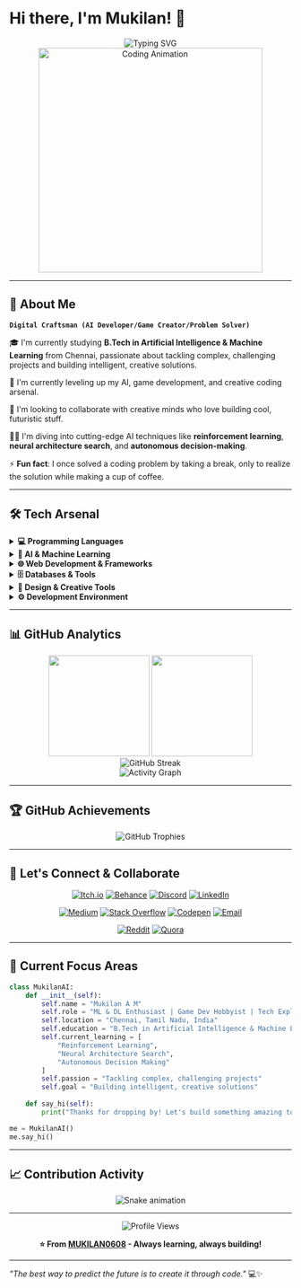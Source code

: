 # Hi there, I'm Mukilan! 👋

<div align="center">
    <img src="https://readme-typing-svg.herokuapp.com?font=Fira+Code&weight=600&size=28&duration=3000&pause=1000&color=00D9FF&center=true&vCenter=true&width=600&lines=ML+%26+DL+Enthusiast;Game+Dev+Hobbyist;Tech+Explorer;AI+Innovation+Builder" alt="Typing SVG" />
</div>

<div align="center">
    <img src="https://media.giphy.com/media/qgQUggAC3Pfv687qPC/giphy.gif" width="400" alt="Coding Animation"/>
</div>

---

## 🚀 **About Me**

**`Digital Craftsman (AI Developer/Game Creator/Problem Solver)`**

🎓 I'm currently studying **B.Tech in Artificial Intelligence & Machine Learning** from Chennai, passionate about tackling complex, challenging projects and building intelligent, creative solutions.

🚀 I'm currently leveling up my AI, game development, and creative coding arsenal.

🤝 I'm looking to collaborate with creative minds who love building cool, futuristic stuff.

🧑‍💻 I'm diving into cutting-edge AI techniques like **reinforcement learning**, **neural architecture search**, and **autonomous decision-making**.

⚡ **Fun fact**: I once solved a coding problem by taking a break, only to realize the solution while making a cup of coffee.

---

## 🛠️ **Tech Arsenal**

<details>
<summary><strong>💻 Programming Languages</strong></summary>
<br>

![C](https://img.shields.io/badge/c-%2300599C.svg?style=for-the-badge&logo=c&logoColor=white)
![C++](https://img.shields.io/badge/c++-%2300599C.svg?style=for-the-badge&logo=c%2B%2B&logoColor=white)
![Java](https://img.shields.io/badge/java-%23ED8B00.svg?style=for-the-badge&logo=openjdk&logoColor=white)
![Python](https://img.shields.io/badge/python-3670A0?style=for-the-badge&logo=python&logoColor=ffdd54)
![JavaScript](https://img.shields.io/badge/javascript-%23323330.svg?style=for-the-badge&logo=javascript&logoColor=%23F7DF1E)
![TypeScript](https://img.shields.io/badge/typescript-%23007ACC.svg?style=for-the-badge&logo=typescript&logoColor=white)
![HTML5](https://img.shields.io/badge/html5-%23E34F26.svg?style=for-the-badge&logo=html5&logoColor=white)
![Bash Script](https://img.shields.io/badge/bash_script-%23121011.svg?style=for-the-badge&logo=gnu-bash&logoColor=white)

</details>

<details>
<summary><strong>🧠 AI & Machine Learning</strong></summary>
<br>

![TensorFlow](https://img.shields.io/badge/TensorFlow-%23FF6F00.svg?style=for-the-badge&logo=TensorFlow&logoColor=white)
![PyTorch](https://img.shields.io/badge/PyTorch-%23EE4C2C.svg?style=for-the-badge&logo=PyTorch&logoColor=white)
![Keras](https://img.shields.io/badge/Keras-%23D00000.svg?style=for-the-badge&logo=Keras&logoColor=white)
![scikit-learn](https://img.shields.io/badge/scikit--learn-%23F7931E.svg?style=for-the-badge&logo=scikit-learn&logoColor=white)
![OpenCV](https://img.shields.io/badge/opencv-%23white.svg?style=for-the-badge&logo=opencv&logoColor=white)
![NumPy](https://img.shields.io/badge/numpy-%23013243.svg?style=for-the-badge&logo=numpy&logoColor=white)
![Pandas](https://img.shields.io/badge/pandas-%23150458.svg?style=for-the-badge&logo=pandas&logoColor=white)
![Matplotlib](https://img.shields.io/badge/Matplotlib-%23ffffff.svg?style=for-the-badge&logo=Matplotlib&logoColor=black)
![Scipy](https://img.shields.io/badge/SciPy-%230C55A5.svg?style=for-the-badge&logo=scipy&logoColor=%white)

</details>

<details>
<summary><strong>🌐 Web Development & Frameworks</strong></summary>
<br>

![Bootstrap](https://img.shields.io/badge/bootstrap-%238511FA.svg?style=for-the-badge&logo=bootstrap&logoColor=white)
![Django](https://img.shields.io/badge/django-%23092E20.svg?style=for-the-badge&logo=django&logoColor=white)
![Flask](https://img.shields.io/badge/flask-%23000.svg?style=for-the-badge&logo=flask&logoColor=white)
![NodeJS](https://img.shields.io/badge/node.js-6DA55F?style=for-the-badge&logo=node.js&logoColor=white)
![Next JS](https://img.shields.io/badge/Next-black?style=for-the-badge&logo=next.js&logoColor=white)
![TailwindCSS](https://img.shields.io/badge/tailwindcss-%2338B2AC.svg?style=for-the-badge&logo=tailwind-css&logoColor=white)
![Three js](https://img.shields.io/badge/threejs-black?style=for-the-badge&logo=three.js&logoColor=white)
![Chart.js](https://img.shields.io/badge/chart.js-F5788D.svg?style=for-the-badge&logo=chart.js&logoColor=white)
![Context-API](https://img.shields.io/badge/Context--Api-000000?style=for-the-badge&logo=react)
![JWT](https://img.shields.io/badge/JWT-black?style=for-the-badge&logo=JSON%20web%20tokens)
![Vite](https://img.shields.io/badge/vite-%23646CFF.svg?style=for-the-badge&logo=vite&logoColor=white)

</details>

<details>
<summary><strong>🗄️ Databases & Tools</strong></summary>
<br>

![MySQL](https://img.shields.io/badge/mysql-4479A1.svg?style=for-the-badge&logo=mysql&logoColor=white)
![MongoDB](https://img.shields.io/badge/MongoDB-%234ea94b.svg?style=for-the-badge&logo=mongodb&logoColor=white)
![SQLite](https://img.shields.io/badge/sqlite-%2307405e.svg?style=for-the-badge&logo=sqlite&logoColor=white)
![Oracle](https://img.shields.io/badge/Oracle-F80000?style=for-the-badge&logo=oracle&logoColor=white)
![Postman](https://img.shields.io/badge/Postman-FF6C37?style=for-the-badge&logo=postman&logoColor=white)
![GitHub](https://img.shields.io/badge/github-%23121011.svg?style=for-the-badge&logo=github&logoColor=white)

</details>

<details>
<summary><strong>🎨 Design & Creative Tools</strong></summary>
<br>

![Adobe Photoshop](https://img.shields.io/badge/adobe%20photoshop-%2331A8FF.svg?style=for-the-badge&logo=adobe%20photoshop&logoColor=white)
![Figma](https://img.shields.io/badge/figma-%23F24E1E.svg?style=for-the-badge&logo=figma&logoColor=white)
![Canva](https://img.shields.io/badge/Canva-%2300C4CC.svg?style=for-the-badge&logo=Canva&logoColor=white)

</details>

<details>
<summary><strong>⚙️ Development Environment</strong></summary>
<br>

![Anaconda](https://img.shields.io/badge/Anaconda-%2344A833.svg?style=for-the-badge&logo=anaconda&logoColor=white)
![Windows Terminal](https://img.shields.io/badge/Windows%20Terminal-%234D4D4D.svg?style=for-the-badge&logo=windows-terminal&logoColor=white)
![Netlify](https://img.shields.io/badge/netlify-%23000000.svg?style=for-the-badge&logo=netlify&logoColor=#00C7B7)

</details>

---

## 📊 **GitHub Analytics**

<div align="center">
  <img height="180em" src="https://github-readme-stats.vercel.app/api?username=MUKILAN0608&show_icons=true&theme=tokyonight&include_all_commits=true&count_private=true"/>
  <img height="180em" src="https://github-readme-stats.vercel.app/api/top-langs/?username=MUKILAN0608&layout=compact&langs_count=8&theme=tokyonight"/>
</div>

<div align="center">
  <img src="https://github-readme-streak-stats.herokuapp.com/?user=MUKILAN0608&theme=tokyonight" alt="GitHub Streak"/>
</div>

<div align="center">
  <img src="https://github-readme-activity-graph.vercel.app/graph?username=MUKILAN0608&theme=tokyo-night&bg_color=1a1b27&color=70a5fd&line=bf91f3&point=38bdae&area=true&hide_border=true" alt="Activity Graph"/>
</div>

---

## 🏆 **GitHub Achievements**

<div align="center">
  <img src="https://github-profile-trophy.vercel.app/?username=MUKILAN0608&theme=tokyonight&no-frame=true&row=1&column=7" alt="GitHub Trophies"/>
</div>

---

## 🤝 **Let's Connect & Collaborate**

<div align="center">

[![Itch.io](https://img.shields.io/badge/Itch.io-FA5C5C?style=for-the-badge&logo=itch.io&logoColor=white)](https://ammukilan.itch.io/)
[![Behance](https://img.shields.io/badge/Behance-1769ff?style=for-the-badge&logo=behance&logoColor=white)](https://behance.net/scienceislife)
[![Discord](https://img.shields.io/badge/Discord-%237289DA.svg?style=for-the-badge&logo=discord&logoColor=white)](https://discord.gg/mukil_nexus_58152)
[![LinkedIn](https://img.shields.io/badge/LinkedIn-%230077B5.svg?style=for-the-badge&logo=linkedin&logoColor=white)](https://linkedin.com/in/mukilan-a-m-a4a59a28b)

[![Medium](https://img.shields.io/badge/Medium-12100E?style=for-the-badge&logo=medium&logoColor=white)](https://medium.com/@@mukilanam193)
[![Stack Overflow](https://img.shields.io/badge/-Stackoverflow-FE7A16?style=for-the-badge&logo=stack-overflow&logoColor=white)](https://stackoverflow.com/users/30369307)
[![Codepen](https://img.shields.io/badge/Codepen-000000?style=for-the-badge&logo=codepen&logoColor=white)](https://codepen.io/MUKILAN-887)
[![Email](https://img.shields.io/badge/Email-D14836?style=for-the-badge&logo=gmail&logoColor=white)](mailto:ammukilan06@gmail.com)

[![Reddit](https://img.shields.io/badge/Reddit-FF4500?style=for-the-badge&logo=reddit&logoColor=white)](https://www.reddit.com/user/Bubbly_Distance_7627/)
[![Quora](https://img.shields.io/badge/Quora-B92B27?style=for-the-badge&logo=quora&logoColor=white)](https://www.quora.com/profile/MUKILAN-887)

</div>

---

## 💭 **Current Focus Areas**

```python
class MukilanAI:
    def __init__(self):
        self.name = "Mukilan A M"
        self.role = "ML & DL Enthusiast | Game Dev Hobbyist | Tech Explorer"
        self.location = "Chennai, Tamil Nadu, India"
        self.education = "B.Tech in Artificial Intelligence & Machine Learning"
        self.current_learning = [
            "Reinforcement Learning",
            "Neural Architecture Search", 
            "Autonomous Decision Making"
        ]
        self.passion = "Tackling complex, challenging projects"
        self.goal = "Building intelligent, creative solutions"
        
    def say_hi(self):
        print("Thanks for dropping by! Let's build something amazing together!")

me = MukilanAI()
me.say_hi()
```

---

## 📈 **Contribution Activity**

<div align="center">
  <img src="https://raw.githubusercontent.com/MUKILAN0608/MUKILAN0608/output/snake.svg" alt="Snake animation" />
</div>

---

<div align="center">
  <img src="https://komarev.com/ghpvc/?username=MUKILAN0608&label=Profile%20Views&color=0e75b6&style=for-the-badge" alt="Profile Views" />
  
  **⭐ From [MUKILAN0608](https://github.com/MUKILAN0608) - Always learning, always building!**
</div>

---

*"The best way to predict the future is to create it through code."* 💻✨
